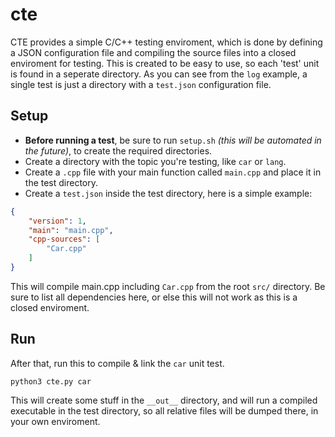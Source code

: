 # cte

CTE provides a simple C/C++ testing enviroment, which is done by defining a JSON configuration file and compiling 
the source files into a closed enviroment for testing. This is created to be easy to use, so each 'test' unit
is found in a seperate directory. As you can see from the `log` example, a single test is just a directory
with a `test.json` configuration file.

## Setup

- **Before running a test**, be sure to run `setup.sh` *(this will be automated in the future)*, to create the required
  directories.
- Create a directory with the topic you're testing, like `car` or `lang`.
- Create a `.cpp` file with your main function called `main.cpp` and place it in the test directory.
- Create a `test.json` inside the test directory, here is a simple example:

```json
{
    "version": 1,
    "main": "main.cpp",
    "cpp-sources": [
        "Car.cpp"
    ]
}
```
This will compile main.cpp including `Car.cpp` from the root `src/` directory. Be sure to list all dependencies here,
or else this will not work as this is a closed enviroment.

## Run

After that, run this to compile & link the `car` unit test.
```
python3 cte.py car
```
This will create some stuff in the `__out__` directory, and will run a compiled executable in the test directory, 
so all relative files will be dumped there, in your own enviroment.
